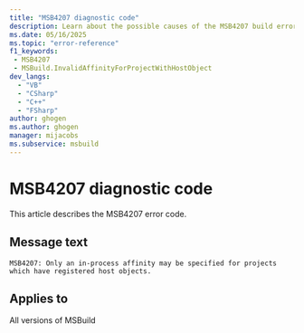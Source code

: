 ```yaml
---
title: "MSB4207 diagnostic code"
description: Learn about the possible causes of the MSB4207 build error, and get troubleshooting tips.
ms.date: 05/16/2025
ms.topic: "error-reference"
f1_keywords:
 - MSB4207
 - MSBuild.InvalidAffinityForProjectWithHostObject
dev_langs:
  - "VB"
  - "CSharp"
  - "C++"
  - "FSharp"
author: ghogen
ms.author: ghogen
manager: mijacobs
ms.subservice: msbuild
---
```


# MSB4207 diagnostic code

<!-- :::ErrorDefinitionDescription::: -->
<!-- :::editable-content name="introDescription"::: -->
This article describes the MSB4207 error code.
<!-- :::editable-content-end::: -->

## Message text

<!-- :::editable-content name="messageText"::: -->
`MSB4207: Only an in-process affinity may be specified for projects which have registered host objects.`
<!-- :::editable-content-end::: -->
<!-- MSB4207: Only an in-process affinity may be specified for projects which have registered host objects. -->

<!-- :::editable-content name="postOutputDescription"::: -->
<!--
{StrBegin="MSB4207: "}
-->
<!-- :::editable-content-end::: -->
<!-- :::ErrorDefinitionDescription-end::: -->

## Applies to

All versions of MSBuild
